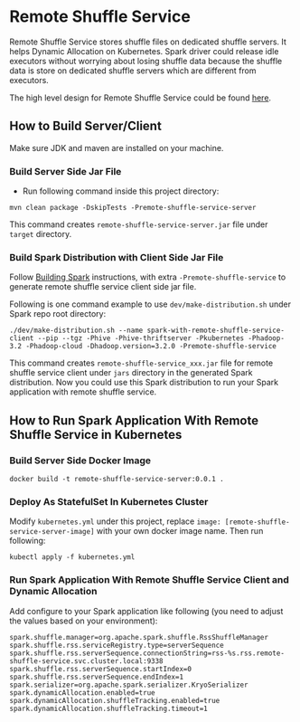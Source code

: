 # Remote Shuffle Service

Remote Shuffle Service stores shuffle files on dedicated shuffle servers. It helps Dynamic
Allocation on Kubernetes. Spark driver could release idle executors without worrying about losing
shuffle data because the shuffle data is store on dedicated shuffle servers which are different 
from executors.

The high level design for Remote Shuffle Service could be found [here](https://github.com/uber/RemoteShuffleService/blob/master/docs/server-high-level-design.md).

## How to Build Server/Client

Make sure JDK and maven are installed on your machine.

### Build Server Side Jar File

- Run following command inside this project directory: 

```
mvn clean package -DskipTests -Premote-shuffle-service-server
```

This command creates `remote-shuffle-service-server.jar` file under `target` directory.

### Build Spark Distribution with Client Side Jar File

Follow [Building Spark](https://spark.apache.org/docs/latest/building-spark.html) instructions,
with extra `-Premote-shuffle-service` to generate remote shuffle service client side jar file.

Following is one command example to use `dev/make-distribution.sh` under Spark repo root directory:

```
./dev/make-distribution.sh --name spark-with-remote-shuffle-service-client --pip --tgz -Phive -Phive-thriftserver -Pkubernetes -Phadoop-3.2 -Phadoop-cloud -Dhadoop.version=3.2.0 -Premote-shuffle-service
```

This command creates `remote-shuffle-service_xxx.jar` file for remote shuffle service client 
under `jars` directory in the generated Spark distribution. Now you could use this Spark 
distribution to run your Spark application with remote shuffle service.

## How to Run Spark Application With Remote Shuffle Service in Kubernetes

### Build Server Side Docker Image

```
docker build -t remote-shuffle-service-server:0.0.1 .
```

### Deploy As StatefulSet In Kubernetes Cluster

Modify `kubernetes.yml` under this project, replace `image: [remote-shuffle-service-server-image]`
with your own docker image name. Then run following:

```
kubectl apply -f kubernetes.yml
```

### Run Spark Application With Remote Shuffle Service Client and Dynamic Allocation

Add configure to your Spark application like following (you need to adjust the values based on your environment):

```
spark.shuffle.manager=org.apache.spark.shuffle.RssShuffleManager
spark.shuffle.rss.serviceRegistry.type=serverSequence
spark.shuffle.rss.serverSequence.connectionString=rss-%s.rss.remote-shuffle-service.svc.cluster.local:9338
spark.shuffle.rss.serverSequence.startIndex=0
spark.shuffle.rss.serverSequence.endIndex=1
spark.serializer=org.apache.spark.serializer.KryoSerializer
spark.dynamicAllocation.enabled=true
spark.dynamicAllocation.shuffleTracking.enabled=true
spark.dynamicAllocation.shuffleTracking.timeout=1
```


